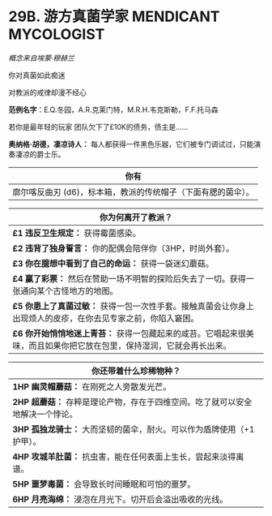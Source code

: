 # 29B. 游方真菌学家  MENDICANT MYCOLOGIST

*概念来自埃蒙·穆赫兰*

你对真菌如此痴迷

对教派的戒律却漫不经心

**范例名字**：E.Q.冬园，A.R.克莱门特，M.R.H.韦克斯勒，F.F.托马森

若你是最年轻的玩家
团队欠下了£10K的债务，债主是……

**奥纳格·胡德，凄凉诗人：** 每人都获得一件黑色乐器，它们被专门调试过，只能演奏凄凉的爵士乐。


| 你有                                                         |
| ------------------------------------------------------------ |
| 廓尔喀反曲刃 (d6)，标本箱，教派的传统帽子（下面有腮的菌伞）。 |

| 你为何离开了教派？                                           |
| ------------------------------------------------------------ |
| **£1** **违反卫生规定：** 获得霉菌感染。                      |
| **£2** **违背了独身誓言：** 你的配偶会陪伴你（3HP，时尚外套）。 |
| **£3** **你在臆想中看到了自己的命运：** 获得一袋迷幻蘑菇。    |
| **£4** **赢了彩票：** 然后在赞助一场不明智的探险后失去了一切。获得一张通向某个古怪地方的地图。 |
| **£5** **你患上了真菌过敏：** 获得一包一次性手套。接触真菌会让你身上出现烦人的皮疹，在你去见专家之前，你陷入窘困。 |
| **£6** **你开始悄悄地迷上青苔：** 获得一包藏起来的咸苔。它唱起来很美味，而且如果你把它放在包里，保持湿润，它就会再长出来。 |

| 你还带着什么珍稀物种？                                       |
| ------------------------------------------------------------ |
| **1HP** **幽灵帽蘑菇：** 在刚死之人旁散发光芒。               |
| **2HP** **超蘑菇：** 存粹是理论产物，存在于四维空间。吃了就可以安全地解决一个悖论。 |
| **3HP** **孤独龙骑士：** 大而坚韧的菌伞，耐火。可以作为盾牌使用（+1护甲）。 |
| **4HP** **攻城羊肚菌：** 抗虫害，能在任何表面上生长，尝起来淡得离谱。 |
| **5HP** **噩梦毒菌：** 会导致长时间睡眠和可怕的噩梦。        |
| **6HP** **月亮海绵：** 浸泡在月光下。切开后会溢出吸收的光线。 |